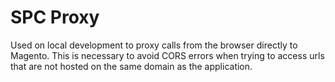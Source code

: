 # SPC Proxy
Used on local development to proxy calls from the browser directly to Magento.
This is necessary to avoid CORS errors when trying to access urls that are not hosted on the
same domain as the application.
